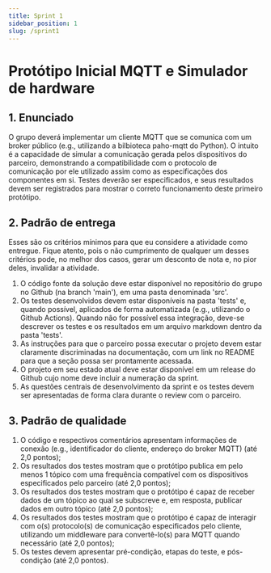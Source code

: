 ```yaml
---
title: Sprint 1
sidebar_position: 1
slug: /sprint1
---
```


# Protótipo Inicial MQTT e Simulador de hardware

## 1. Enunciado

O grupo deverá implementar um cliente MQTT que se comunica com um broker
público (e.g., utilizando a bilbioteca paho-mqtt do Python). O intuito é a
capacidade de simular a comunicação gerada pelos dispositivos do parceiro,
demonstrando a compatibilidade com o protocolo de comunicação por ele utilizado
assim como as especificações dos componentes em si. Testes deverão ser
especificados, e seus resultados devem ser registrados para mostrar o correto
funcionamento deste primeiro protótipo.

## 2. Padrão de entrega

Esses são os critérios mínimos para que eu considere a atividade como entregue.
Fique atento, pois o não cumprimento de qualquer um desses critérios pode, no
melhor dos casos, gerar um desconto de nota e, no pior deles, invalidar a
atividade.

1. O código fonte da solução deve estar disponível no repositório do grupo no
   Github (na branch 'main'), em uma pasta denominada 'src'.
2. Os testes desenvolvidos devem estar disponíveis na pasta 'tests' e, quando
   possível, aplicados de forma automatizada (e.g., utilizando o Github
   Actions). Quando não for possível essa integração, deve-se descrever os
   testes e os resultados em um arquivo markdown dentro da pasta 'tests'. 
3. As instruções para que o parceiro possa executar o projeto devem estar
   claramente discriminadas na documentação, com um link no README para que a
   seção possa ser prontamente acessada.
4. O projeto em seu estado atual deve estar disponível em um release do Github
   cujo nome deve incluir a numeração da sprint.
5. As questões centrais de desenvolvimento da sprint e os testes devem ser
   apresentadas de forma clara durante o review com o parceiro.

## 3. Padrão de qualidade

1. O código e respectivos comentários apresentam informações de conexão (e.g.,
   identificador do cliente, endereço do broker MQTT) (até 2,0 pontos);
2. Os resultados dos testes mostram que o protótipo publica em pelo menos 1
   tópico com uma frequência compatível com os dispositivos especificados pelo
   parceiro (até 2,0 pontos);
3. Os resultados dos testes mostram que o protótipo é capaz de receber dados de
   um tópico ao qual se subscreve e, em resposta, publicar dados em outro
   tópico (até 2,0 pontos);
4. Os resultados dos testes mostram que o protótipo é capaz de interagir com
   o(s) protocolo(s) de comunicação especificados pelo cliente, utilizando um
   middleware para convertê-lo(s) para MQTT quando necessário (até 2,0 pontos);
5. Os testes devem apresentar pré-condição, etapas do teste, e pós-condição
   (até 2,0 pontos).
